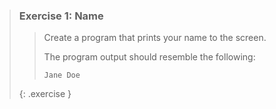 >### Exercise 1: Name
>>
>>Create a program that prints your name to the screen.
>>
>>The program output should resemble the following:
>>
>>```output
>>Jane Doe
>>```
>{: .exercise }